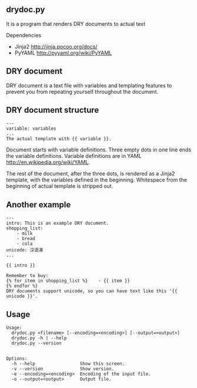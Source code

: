 drydoc.py
---------

It is a program that renders DRY documents to actual text

Dependencies

- Jinja2 http://jinja.pocoo.org/docs/
- PyYAML http://pyyaml.org/wiki/PyYAML

DRY document
-------------

DRY document is a text file with variables and templating features to prevent you from
repeating yourself throughout the document.


DRY document structure
----------------------

    ---
    variable: variables
    ...
    The actual template with {{ variable }}.


Document starts with variable definitions. Three empty dots in one line ends the variable definitions.
Variable definitions are in YAML http://en.wikipedia.org/wiki/YAML.

The rest of the document, after the three dots, is rendered as a Jinja2
template, with the variables defined in the beginning.
Whitespace from the beginning of actual template is stripped out.

Another example
---------------

    ---
    intro: This is an example DRY document.
    shopping_list:
        - milk
        - bread
        - cola
    unicode: 汉语漢
    ...

    {{ intro }}

    Remember to buy:
    {% for item in shopping_list %}    - {{ item }}
    {% endfor %}
    DRY documents support unicode, so you can have text like this '{{ unicode }}'.

Usage
-----

    Usage:
      drydoc.py <filename> [--encoding=<encoding>] [--output=<output>]
      drydoc.py -h | --help
      drydoc.py --version


    Options:
      -h --help                 Show this screen.
      -v --version              Show version.
      -e --encoding=<encoding>  Encoding of the input file.
      -o --output=<output>      Output file.